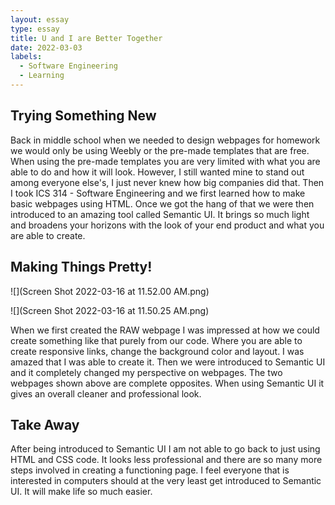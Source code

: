 ```yaml
---
layout: essay
type: essay
title: U and I are Better Together
date: 2022-03-03
labels:
  - Software Engineering
  - Learning
---
```

  
## Trying Something New
Back in middle school when we needed to design webpages for homework we would only be using Weebly or the pre-made templates that are free. When using the pre-made templates you are very limited with what you are able to do and how it will look. However, I still wanted mine to stand out among everyone else's, I just never knew how big companies did that. Then I took ICS 314 - Software Engineering and we first learned how to make basic webpages using HTML. Once we got the hang of that we were then introduced to an amazing tool called Semantic UI. It brings so much light and broadens your horizons with the look of your end product and what you are able to create.

## Making Things Pretty!

![](Screen Shot 2022-03-16 at 11.52.00 AM.png)

![](Screen Shot 2022-03-16 at 11.50.25 AM.png)

When we first created the RAW webpage I was impressed at how we could create something like that purely from our code. Where you are able to create responsive links, change the background color and layout. I was amazed that I was able to create it. Then we were introduced to Semantic UI and it completely changed my perspective on webpages. The two webpages shown above are complete opposites. When using Semantic UI it gives an overall cleaner and professional look. 

## Take Away
After being introduced to Semantic UI I am not able to go back to just using HTML and CSS code. It looks less professional and there are so many more steps involved in creating a functioning page. I feel everyone that is interested in computers should at the very least get introduced to Semantic UI. It will make life so much easier. 